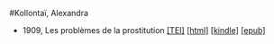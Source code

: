 #Kollontaï, Alexandra

* 1909, Les problèmes de la prostitution  <a class="file tei" href="https://hurlus.github.io/tei/kolontai1909_prostitution.xml">[TEI]</a>  <a class="file html" href="https://hurlus.github.io/kolontai/kolontai1909_prostitution.html">[html]</a>  <a class="file mobi" href="https://hurlus.github.io/kolontai/kolontai1909_prostitution.mobi">[kindle]</a>  <a class="file epub" href="https://hurlus.github.io/kolontai/kolontai1909_prostitution.epub">[epub]</a> 
